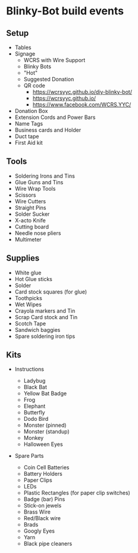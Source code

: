 # Blinky-Bot build events

## Setup

* Tables
* Signage
  * WCRS with Wire Support
  * Blinky Bots
  * "Hot"
  * Suggested Donation
  * QR code
    * https://wcrsyyc.github.io/diy-blinky-bot/
    * https://wcrsyyc.github.io/
    * https://www.facebook.com/WCRS.YYC/
* Donation Box
* Extension Cords and Power Bars
* Name Tags
* Business cards and Holder
* Duct tape
* First Aid kit

## Tools

* Soldering Irons and Tins
* Glue Guns and Tins
* Wire Wrap Tools
* Scissors
* Wire Cutters
* Straight Pins
* Solder Sucker
* X-acto Knife
* Cutting board
* Needle nose pliers
* Multimeter

## Supplies

* White glue
* Hot Glue sticks
* Solder
* Card stock squares (for glue)
* Toothpicks
* Wet Wipes
* Crayola markers and Tin
* Scrap Card stock and Tin
* Scotch Tape
* Sandwich baggies
* Spare soldering iron tips

## Kits

* Instructions
  * Ladybug
  * Black Bat
  * Yellow Bat Badge
  * Frog
  * Elephant
  * Butterfly
  * Dodo Bird
  * Monster (pinned)
  * Monster (standup)
  * Monkey
  * Halloween Eyes

* Spare Parts
  * Coin Cell Batteries
  * Battery Holders
  * Paper Clips
  * LEDs
  * Plastic Rectangles (for paper clip switches)
  * Badge (bar) Pins
  * Stick-on jewels
  * Brass Wire
  * Red/Black wire
  * Brads
  * Googly Eyes
  * Yarn
  * Black pipe cleaners
